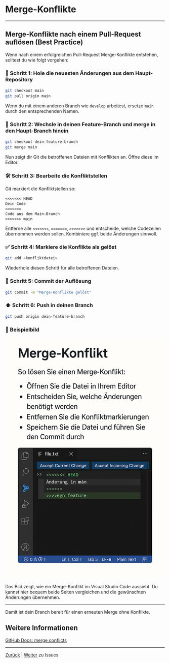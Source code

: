 # Merge-Konflikte

---

## Merge-Konflikte nach einem Pull-Request auflösen (Best Practice)

Wenn nach einem erfolgreichen Pull-Request Merge-Konflikte entstehen, solltest du wie folgt vorgehen:

### 🔄 Schritt 1: Hole die neuesten Änderungen aus dem Haupt-Repository

```bash
git checkout main
git pull origin main
```

Wenn du mit einem anderen Branch wie `develop` arbeitest, ersetze `main` durch den entsprechenden Namen.

### 🌿 Schritt 2: Wechsle in deinen Feature-Branch und merge in den Haupt-Branch hinein

```bash
git checkout dein-feature-branch
git merge main
```

Nun zeigt dir Git die betroffenen Dateien mit Konflikten an. Öffne diese im Editor.

### 🛠️ Schritt 3: Bearbeite die Konfliktstellen

Git markiert die Konfliktstellen so:

```text
<<<<<<< HEAD
Dein Code
=======
Code aus dem Main-Branch
>>>>>>> main
```

Entferne alle `<<<<<<<`, `=======`, `>>>>>>>` und entscheide, welche Codezeilen übernommen werden sollen. Kombiniere ggf. beide Änderungen sinnvoll.

### ✅ Schritt 4: Markiere die Konflikte als gelöst

```bash
git add <konfliktdatei>
```

Wiederhole diesen Schritt für alle betroffenen Dateien.

### 💾 Schritt 5: Commit der Auflösung

```bash
git commit -m "Merge-Konflikte gelöst"
```

### ⬆️ Schritt 6: Push in deinen Branch

```bash
git push origin dein-feature-branch
```

### 📸 Beispielbild

![Merge-Konflikt im VS Code](/images/github_merge_konflikt.png)

Das Bild zeigt, wie ein Merge-Konflikt im Visual Studio Code aussieht. Du kannst hier bequem beide Seiten vergleichen und die gewünschten Änderungen übernehmen.

---

Damit ist dein Branch bereit für einen erneuten Merge ohne Konflikte.

## Weitere Informationen

[GitHub Docs: merge conflicts](https://docs.github.com/de/pull-requests/collaborating-with-pull-requests/addressing-merge-conflicts/about-merge-conflicts)

---

[Zurück](../01-merge-konflikte/) | [Weiter](../../04-issues/README.md) zu Issues
